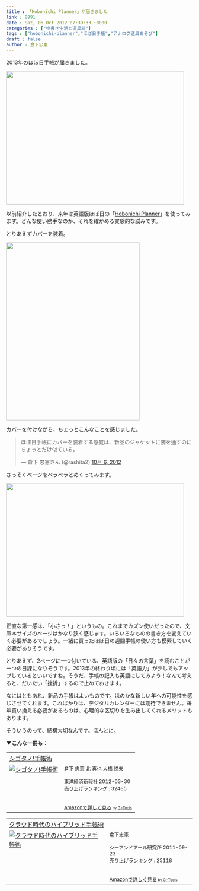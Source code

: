 ```yaml
---
title : 「Hobonichi Planner」が届きました
link : 8991
date : Sat, 06 Oct 2012 07:39:33 +0000
categories : ["物書き生活と道具箱"]
tags : ["hobonichi-planner","ほぼ日手帳","アナログ道具あそび"]
draft : false
author : 倉下忠憲
---
```



2013年のほぼ日手帳が届きました。

<a href="https://rashita.net/blog/wp-content/uploads/2012/10/20121006153248.jpg"><img src="https://rashita.net/blog/wp-content/uploads/2012/10/20121006153248.jpg" alt="" title="20121006153248" width="480" height="360" class="alignnone size-full wp-image-8992" /></a>

以前紹介したとおり、来年は英語版ほぼ日の「<a href="http://www.1101.com/store/techo/2013/planner/index_j.html">Hobonichi Planner</a>」を使ってみます。どんな使い勝手なのか、それを確かめる実験的な試みです。

とりあえずカバーを装着。

<a href="https://rashita.net/blog/wp-content/uploads/2012/10/20121006153615.jpg"><img src="https://rashita.net/blog/wp-content/uploads/2012/10/20121006153615.jpg" alt="" title="20121006153615" width="360" height="480" class="alignnone size-full wp-image-8993" /></a>

カバーを付けながら、ちょっとこんなことを感じました。

<blockquote class="twitter-tweet" lang="ja"><p>ほぼ日手帳にカバーを装着する感覚は、新品のジャケットに腕を通すのにちょっとだけ似ている。</p>&mdash; 倉下 忠憲さん (@rashita2) <a href="https://twitter.com/rashita2/status/254470428653928448" data-datetime="2012-10-06T06:37:32+00:00">10月 6, 2012</a></blockquote>
<script src="//platform.twitter.com/widgets.js" charset="utf-8"></script>


さっそくページをペラペラとめくってみます。

<a href="https://rashita.net/blog/wp-content/uploads/2012/10/20121006161833.jpg"><img src="https://rashita.net/blog/wp-content/uploads/2012/10/20121006161833.jpg" alt="" title="20121006161833" width="480" height="360" class="alignnone size-full wp-image-8994" /></a>

正直な第一感は、「小さっ！」というもの。これまでカズン使いだったので、文庫本サイズのページはかなり狭く感じます。いろいろなものの書き方を変えていく必要があるでしょう。一緒に買ったほぼ日の週間手帳の使い方も模索していく必要がありそうです。

とりあえず、2ページに一つ付いている、英語版の「日々の言葉」を読むことが一つの日課になりそうです。2013年の終わり頃には「英語力」が少しでもアップしているといいですね。そうだ、手帳の記入も英語にしてみよう！なんて考えると、だいたい「挫折」するので止めておきます。

なにはともあれ、新品の手帳はよいものです。ほのかな新しい年への可能性を感じさせてくれます。こればかりは、デジタルカレンダーには期待できません。毎年買い換える必要があるものは、心理的な区切りを生み出してくれるメリットもあります。

そういうのって、結構大切なんです。ほんとに。

<strong>▼こんな一冊も：</strong>
<table  border="0" cellpadding="5"><tr><td colspan="2"><a href="http://www.amazon.co.jp/%E3%82%B7%E3%82%B4%E3%82%BF%E3%83%8E-%E6%89%8B%E5%B8%B3%E8%A1%93-%E5%80%89%E4%B8%8B-%E5%BF%A0%E6%86%B2/dp/4492044574%3FSubscriptionId%3D15SMZCTB9V8NGR2TW082%26tag%3Drashita1000-22%26linkCode%3Dxm2%26camp%3D2025%26creative%3D165953%26creativeASIN%3D4492044574" target="_blank">シゴタノ!手帳術</a><img src="http://www.assoc-amazon.jp/e/ir?t=rashita1000-22&l=ur2&o=9" width="1" height="1" style="border: none;" alt="" /></td></tr><tr><td valign="top"><a href="http://www.amazon.co.jp/%E3%82%B7%E3%82%B4%E3%82%BF%E3%83%8E-%E6%89%8B%E5%B8%B3%E8%A1%93-%E5%80%89%E4%B8%8B-%E5%BF%A0%E6%86%B2/dp/4492044574%3FSubscriptionId%3D15SMZCTB9V8NGR2TW082%26tag%3Drashita1000-22%26linkCode%3Dxm2%26camp%3D2025%26creative%3D165953%26creativeASIN%3D4492044574" target="_blank"><img src="http://ecx.images-amazon.com/images/I/41tCTGWOlbL._SL160_.jpg" border="0" alt="シゴタノ!手帳術" /></a></td><td valign="top"><font size="-1">倉下 忠憲 北 真也 大橋 悦夫 <br /><br />東洋経済新報社  2012-03-30<br />売り上げランキング : 32465<br /><br /><br /><a href="http://www.amazon.co.jp/%E3%82%B7%E3%82%B4%E3%82%BF%E3%83%8E-%E6%89%8B%E5%B8%B3%E8%A1%93-%E5%80%89%E4%B8%8B-%E5%BF%A0%E6%86%B2/dp/4492044574%3FSubscriptionId%3D15SMZCTB9V8NGR2TW082%26tag%3Drashita1000-22%26linkCode%3Dxm2%26camp%3D2025%26creative%3D165953%26creativeASIN%3D4492044574" target="_blank">Amazonで詳しく見る</a></font><font size="-2"> by <a href="http://www.goodpic.com/mt/aws/index.html" >G-Tools</a></font></td></tr></table>

<table  border="0" cellpadding="5"><tr><td colspan="2"><a href="http://www.amazon.co.jp/%E3%82%AF%E3%83%A9%E3%82%A6%E3%83%89%E6%99%82%E4%BB%A3%E3%81%AE%E3%83%8F%E3%82%A4%E3%83%96%E3%83%AA%E3%83%83%E3%83%89%E6%89%8B%E5%B8%B3%E8%A1%93-%E5%80%89%E4%B8%8B%E5%BF%A0%E6%86%B2/dp/4863540914%3FSubscriptionId%3D15SMZCTB9V8NGR2TW082%26tag%3Drashita1000-22%26linkCode%3Dxm2%26camp%3D2025%26creative%3D165953%26creativeASIN%3D4863540914" target="_blank">クラウド時代のハイブリッド手帳術</a><img src="http://www.assoc-amazon.jp/e/ir?t=rashita1000-22&l=ur2&o=9" width="1" height="1" style="border: none;" alt="" /></td></tr><tr><td valign="top"><a href="http://www.amazon.co.jp/%E3%82%AF%E3%83%A9%E3%82%A6%E3%83%89%E6%99%82%E4%BB%A3%E3%81%AE%E3%83%8F%E3%82%A4%E3%83%96%E3%83%AA%E3%83%83%E3%83%89%E6%89%8B%E5%B8%B3%E8%A1%93-%E5%80%89%E4%B8%8B%E5%BF%A0%E6%86%B2/dp/4863540914%3FSubscriptionId%3D15SMZCTB9V8NGR2TW082%26tag%3Drashita1000-22%26linkCode%3Dxm2%26camp%3D2025%26creative%3D165953%26creativeASIN%3D4863540914" target="_blank"><img src="http://ecx.images-amazon.com/images/I/51f4RT2URdL._SL160_.jpg" border="0" alt="クラウド時代のハイブリッド手帳術" /></a></td><td valign="top"><font size="-1">倉下忠憲 <br /><br />シーアンドアール研究所  2011-09-23<br />売り上げランキング : 25118<br /><br /><br /><a href="http://www.amazon.co.jp/%E3%82%AF%E3%83%A9%E3%82%A6%E3%83%89%E6%99%82%E4%BB%A3%E3%81%AE%E3%83%8F%E3%82%A4%E3%83%96%E3%83%AA%E3%83%83%E3%83%89%E6%89%8B%E5%B8%B3%E8%A1%93-%E5%80%89%E4%B8%8B%E5%BF%A0%E6%86%B2/dp/4863540914%3FSubscriptionId%3D15SMZCTB9V8NGR2TW082%26tag%3Drashita1000-22%26linkCode%3Dxm2%26camp%3D2025%26creative%3D165953%26creativeASIN%3D4863540914" target="_blank">Amazonで詳しく見る</a></font><font size="-2"> by <a href="http://www.goodpic.com/mt/aws/index.html" >G-Tools</a></font></td></tr></table>
